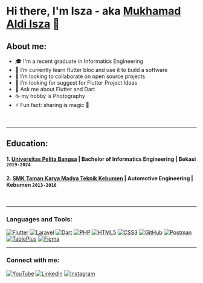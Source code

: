 # Hi there, I'm Isza - aka [Mukhamad Aldi Isza](https://www.youtube.com/channel/UCAwwUP2NxjV9U5e9nSw2gwQ) 👋
## About me:


- 🎓 I'm a recent graduate in Informatics Engineering
- 🔭 I’m currently learn flutter bloc and use it to build a software 
- 👯 I’m looking to collaborate on open source projects
- 🤔 I’m looking for suggest for Flutter Project Ideas
- 💬 Ask me about Flutter and Dart
- ☕ my hobby is Photography
- ⚡ Fun fact: sharing is magic 🐰
<br />

---
## Education:


#### 1. [Universitas Pelita Bangsa](https://web.pelitabangsa.ac.id) | Bachelor of Informatics Engineering | Bekasi `2019-2024`
#### 2. [SMK Taman Karya Madya Teknik Kebumen](https://tamankaryakbm.com) | Automotive Engineering | Kebumen `2013-2016`
 <br />

---

### Languages and Tools:


[![Flutter](https://img.shields.io/badge/Flutter-02569B?style=for-the-badge&logo=flutter&logoColor=white&labelColor=blue)](https://flutter.dev/)
[![Laravel](https://img.shields.io/badge/Laravel-FF2D20?style=for-the-badge&logo=laravel&logoColor=white&labelColor=orange)](https://laravel.com/)
[![Dart](https://img.shields.io/badge/Dart-0175C2?style=for-the-badge&logo=dart&logoColor=white&labelColor=blue)](https://dart.dev/)
[![PHP](https://img.shields.io/badge/PHP-777BB4?style=for-the-badge&logo=php&logoColor=white&labelColor=purple)](https://www.php.net/)
[![HTML5](https://img.shields.io/badge/HTML5-E34F26?style=for-the-badge&logo=html5&logoColor=white&labelColor=orange)](https://developer.mozilla.org/en-US/docs/Web/Guide/HTML/HTML5)
[![CSS3](https://img.shields.io/badge/CSS3-1572B6?style=for-the-badge&logo=css3&logoColor=white&labelColor=blue)](https://developer.mozilla.org/en-US/docs/Web/CSS)
[![GitHub](https://img.shields.io/badge/GitHub-181717?style=for-the-badge&logo=github&logoColor=white&labelColor=black)](https://github.com/)
[![Postman](https://img.shields.io/badge/Postman-FF6C37?style=for-the-badge&logo=postman&logoColor=white&labelColor=orange)](https://www.postman.com/)
[![TablePlus](https://img.shields.io/badge/TablePlus-000000?style=for-the-badge&logo=tableplus&logoColor=white&labelColor=gray)](https://tableplus.com/)
[![Figma](https://img.shields.io/badge/Figma-F24E1E?style=for-the-badge&logo=figma&logoColor=white&labelColor=purple)](https://www.figma.com/)
<br />

---
### Connect with me:


[![YouTube](https://img.shields.io/badge/YouTube-Subscribe-red?logo=youtube)](https://www.youtube.com/channel/UCAwwUP2NxjV9U5e9nSw2gwQ)
[![LinkedIn](https://img.shields.io/badge/LinkedIn-Connect-blue?logo=linkedin)](https://www.linkedin.com/in/aldi-isza)
[![Instagram](https://img.shields.io/badge/Instagram-Follow-orange?logo=instagram)](https://www.instagram.com/aldyisza_/)


